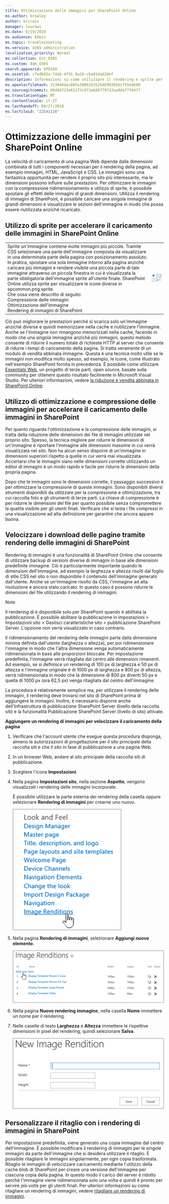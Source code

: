 ```yaml
---
title: Ottimizzazione delle immagini per SharePoint Online
ms.author: krowley
author: kccross
manager: laurawi
ms.date: 6/19/2018
ms.audience: Admin
ms.topic: troubleshooting
ms.service: o365-administration
localization_priority: Normal
ms.collection: Ent_O365
ms.custom: Adm_O365
search.appverid: SPO160
ms.assetid: c7edb02a-fdab-4f91-9a20-cba01dad28ef
description: Informazioni su come utilizzare il rendering e sprite per migliorare le prestazioni immagine i siti Web di SharePoint Online.
ms.openlocfilehash: 313046dec885a38062635254699301bcf556d698
ms.sourcegitcommit: 69d60723e611f3c973a6d6779722aa9da77f647f
ms.translationtype: MT
ms.contentlocale: it-IT
ms.lasthandoff: 08/27/2018
ms.locfileid: "22541138"
---
```

# <a name="image-optimization-for-sharepoint-online"></a>Ottimizzazione delle immagini per SharePoint Online

La velocità di caricamento di una pagina Web dipende dalle dimensioni combinata di tutti i componenti necessari per il rendering della pagina, ad esempio immagini, HTML, JavaScript e CSS. Le immagini sono una fantastica opportunità per rendere il proprio sito più interessante, ma le dimensioni possono influire sulle prestazioni. Per ottimizzare le immagini con la compressione ridimensionamento e utilizzo di sprite, è possibile spostare gli effetti delle immagini di grandi dimensioni. Utilizza il rendering di immagini di SharePoint, è possibile caricare una singola immagine di grandi dimensioni e visualizzare le sezioni dell'immagine in modo che possa essere riutilizzata anziché ricaricato.
  
## <a name="using-sprites-to-speed-up-image-loading-in-sharepoint-online"></a>Utilizzo di sprite per accelerare il caricamento delle immagini in SharePoint Online

|||
|:-----|:-----|
| Sprite un'immagine contiene molte immagini più piccole. Tramite CSS selezionare una parte dell'immagine composta da visualizzare in una determinata parte della pagina con posizionamento assoluto. In pratica, spostare una sola immagine intorno alla pagina anziché caricare più immagini e rendere visibile una piccola parte di tale immagine attraverso un piccola finestra in cui è visualizzata la parte obbligatoria dell'immagine sprite all'utente finale. SharePoint Online utilizza sprite per visualizzare le icone diverse in spcommon.png sprite.  <br/>  Che cosa viene descritto di seguito:  <br/>  Compressione delle immagini  <br/>  Ottimizzazione dell'immagine  <br/>  Rendering di immagini di SharePoint  <br/> |![Cattura di schermata del spcommon](media/cc5cdee1-8e54-4537-9a8a-8854f4ee849f.png)|
   
Ciò può migliorare le prestazioni perché si scarica solo un'immagine anziché diverse e quindi memorizzare nella cache e riutilizzare l'immagine. Anche se l'immagine non rimangono memorizzati nella cache, facendo in modo che una singola immagine anziché più immagini, questo metodo consente di ridurre il numero totale di richieste HTTP al server che consente di ridurre i tempi di caricamento della pagina. Si tratta veramente di un modulo di vendita abbinata immagine. Questa è una tecnica molto utile se le immagini non modifica molto spesso, ad esempio, le icone, come illustrato nell'esempio SharePoint fornita in precedenza. È possibile come utilizzare [Essentials Web](http://vswebessentials.com/), un progetto di terze parti, open source, basate sulla community per ottenere questo risultato facilmente in Microsoft Visual Studio. Per ulteriori informazioni, vedere [la riduzione e vendita abbinata in SharePoint Online](https://go.microsoft.com/fwlink/?LinkId=708698).
  
## <a name="using-image-compression-and-optimization-to-speed-up-page-loading-in-sharepoint"></a>Utilizzo di ottimizzazione e compressione delle immagini per accelerare il caricamento delle immagini in SharePoint

Per quanto riguarda l'ottimizzazione e la compressione delle immagini, si tratta della riduzione delle dimensioni dei file di immagini utilizzate nel proprio sito. Spesso, la tecnica migliore per ridurre le dimensioni di un'immagine è riportare l'immagine alle dimensioni massime in cui verrà visualizzata nel sito. Non ha alcun senso disporre di un'immagine in dimensioni superiori rispetto a quelle in cui verrà mai visualizzata. Accertarsi che le immagini siano nelle dimensioni corrette utilizzando un editor di immagini è un modo rapido e facile per ridurre le dimensioni della propria pagina.
  
Dopo che le immagini sono le dimensioni corrette, il passaggio successivo è per ottimizzare la compressione di queste immagini. Sono disponibili diversi strumenti disponibili da utilizzare per la compressione e ottimizzazione, tra cui raccolta foto e gli strumenti di terze parti. La chiave di compressione è per ridurre le dimensioni del file per quanto possibile senza compromettere la qualità visibile per gli utenti finali. Verificare che si testa i file compressi in una visualizzazione ad alta definizione per garantire che ancora appare buona.
  
## <a name="speed-up-page-downloads-by-using-sharepoint-image-renditions"></a>Velocizzare i download delle pagine tramite rendering delle immagini di SharePoint

Rendering di immagini è una funzionalità di SharePoint Online che consente di utilizzare backup di versioni diverse di immagini in base alle dimensioni predefinite immagine. Ciò è particolarmente importante quando le dimensioni dell'immagine, ad esempio la larghezza e altezza risolti dal foglio di stile CSS nel sito o non disponibile il contenuto dell'immagine generato dall'utente. Anche se un'immagine risolto da CSS, l'immagine ad alta risoluzione è ancora stato caricato. In questo caso è possono ridurre le dimensioni del file utilizzando il rendering di immagini.
  
> [!NOTE]
> Il rendering di è disponibile solo per SharePoint quando è abilitata la pubblicazione. È possibile abilitare la pubblicazione in impostazioni \> Impostazioni sito \> Gestisci caratteristiche sito \> pubblicazione SharePoint Server. L'opzione non verrà visualizzato in caso contrario. 
  
Il ridimensionamento del rendering delle immagini parte dalla dimensione minima definita dall'utente (larghezza o altezza), per poi ridimensionare l'immagine in modo che l'altra dimensione venga automaticamente ridimensionata in base alle proporzioni bloccate. Per impostazione predefinita, l'immagine verrà ritagliata dal centro alle dimensioni rimanenti. Ad esempio, se si definisce un rendering di 100 px di larghezza e 50 px di altezza e l'immagine originale è di 1000 px di larghezza e 800 px di altezza, verrà ridimensionata in modo che la dimensione di 800 px diventi 50 px e quella di 1000 px (ora 62,5 px) venga ritagliata dal centro dell'immagine.
  
La procedura è relativamente semplice ma, per utilizzare il rendering delle immagini, il rendering deve trovarsi nel sito di SharePoint prima di aggiungere le immagini. Inoltre, è necessario disporre anche dell'Infrastruttura di pubblicazione SharePoint Server (livello della raccolta siti) e la funzionalità Pubblicazione SharePoint Server (livello di sito) attivate.
  
 **Aggiungere un rendering di immagini per velocizzare il caricamento della pagina**
  
1. Verificare che l'account utente che esegue questa procedura disponga, almeno le autorizzazioni di progettazione per il sito principale della raccolta siti e che il sito in fase di pubblicazione a una pagina Web.
    
2. In un browser Web, andare al sito principale della raccolta siti di pubblicazione.
    
3. Scegliere l'icona **Impostazioni**. 
    
4. Nella pagina **Impostazioni sito**, nella sezione **Aspetto**, vengono visualizzati i rendering delle immagini incorporate. 
    
    È possibile utilizzare la parte esterna dei rendering della casella oppure selezionare **Rendering di immagini** per crearne uno nuovo. 
    
    ![Cattura di schermata del rendering di immagini](media/eaae0d53-657d-47ef-b687-65c5167eae4d.PNG)
  
5. Nella pagina **Rendering di immagini**, selezionare **Aggiungi nuovo elemento**.
    
    ![Schermata Aggiungi nuovo elemento](media/8cede22e-52bf-4d9d-99cb-162f2f6ce92b.PNG)
  
6. Nella pagina **Nuovo rendering immagine**, nella casella **Nome** immettere un nome per il rendering. 
    
7. Nelle caselle di testo **Larghezza** e **Altezza** immettere le rispettive dimensioni in pixel del rendering, quindi selezionare **Salva**.
    
    ![Schermata del nome di rendering di immagine](media/5a6119ed-c163-40df-a4db-ec629d15607d.PNG)
  
## <a name="custom-cropping-with-image-renditions-in-sharepoint"></a>Personalizzare il ritaglio con i rendering di immagini in SharePoint

Per impostazione predefinita, viene generato una copia immagine dal centro dell'immagine. È possibile modificare il rendering di immagini per le singole immagini da parte dell'immagine che si desidera utilizzare il ritaglio. È possibile ritagliare le immagini singolarmente, per ogni copia trasformata. Ritaglio le immagini di velocizzare caricamento mediante l'utilizzo della cache blob di SharePoint per creare una versione dell'immagine per ciascuna copia della pagina. In questo modo il carico del server è ridotto perché l'immagine viene ridimensionata solo una volta e quindi è pronto per servire più volte per gli utenti finali. Per ulteriori informazioni su come ritagliare un rendering di immagini, vedere [ritagliare un rendering di immagini](https://go.microsoft.com/fwlink/p/?LinkId=525626).
  

